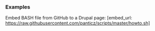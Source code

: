 ### Examples
Embed BASH file from GitHub to a Drupal page:
[embed_url: https://raw.githubusercontent.com/panticz/scripts/master/howto.sh]
